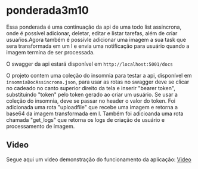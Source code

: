 # ponderada3m10

Essa ponderada é uma continuação da api de uma todo list assincrona, onde é possível adicionar, deletar, editar e listar tarefas, além de criar usuaŕios.Agora também é possívle adicionar uma imagem a sua task que sera transformada em um l e envia uma notificação para usuário quando a imagem termina de ser processada.

O swagger da api estará disponível em `http://localhost:5001/docs`

O projeto contem uma coleção do insomnia para testar a api, disponível em `insomniaDocAssincrona.json`, para usar as rotas no swagger deve se clicar  no cadeado no canto superior direito da tela e inserir "bearer token", substituindo "token" pelo token gerado ao criar um usuário. Se usar a coleção do insomnia, deve se passar no header o valor do token. Foi adicionada uma rota "uploadfile" que recebe uma imagem e retorna a base64 da imagem transformada em l. Também foi adicioanda uma rota chamada "get_logs" que retorna os logs de criação de usuário e processamento de imagem. 

## Video

Segue aqui um video demonstração do funcionamento da aplicação: [Video](https://youtu.be/hnV6XRmDw8w)
